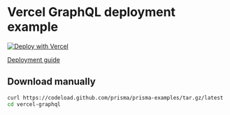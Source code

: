 # Vercel GraphQL deployment example

[![Deploy with Vercel](https://vercel.com/button)](https://vercel.com/new/project?template=https://github.com/prisma/prisma-examples/tree/latest/deployment-platforms/vercel-graphql)

[Deployment guide](https://www.prisma.io/docs/guides/deployment/deploying-to-vercel)

## Download manually

```bash
curl https://codeload.github.com/prisma/prisma-examples/tar.gz/latest | tar -xz --strip=2 prisma-examples-latest/deployment-platforms/vercel-graphql
cd vercel-graphql
```

